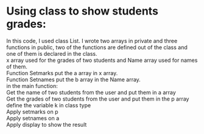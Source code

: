 # Using class to show students grades:
In this code, I used class List. I wrote two arrays in private and three functions in public, two of the functions are defined out of the class and one of them is declared in the class.<br/>
x array used for the grades of two students and Name array used for names of them. <br/>
Function Setmarks put the a array in x array.<br/>
Function Setnames put the b array in the Name array.<br/>
in the main function:<br/>
Get the name of two students from the user and put them in a array<br/>
Get the grades of two students from the user and put them in the p array<br/>
define the variable k in class type<br/>
Apply setmarks on p <br/>
Apply setnames on a<br/>
Apply display to show the result<br/>
